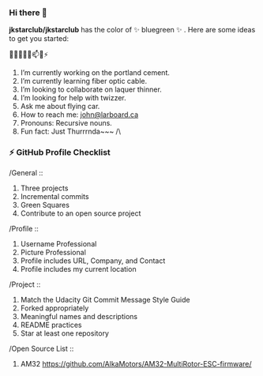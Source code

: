 ### Hi there 👋

**jkstarclub/jkstarclub** has the color of ✨ bluegreen ✨ .
Here are some ideas to get you started:

🔭🌱👯🤔💬📫😄⚡
1. I’m currently working on the portland cement.
2. I’m currently learning fiber optic cable.
3. I’m looking to collaborate on laquer thinner.
4. I’m looking for help with twizzer.
5. Ask me about flying car.
6. How to reach me: john@larboard.ca
7. Pronouns: Recursive nouns.
8. Fun fact: Just Thurrrnda~~~ /\

### ⚡ GitHub Profile Checklist

/General ::
1. Three projects
2. Incremental commits
3. Green Squares
4. Contribute to an open source project

/Profile ::
1. Username Professional
2. Picture Professional
3. Profile includes URL, Company, and Contact
4. Profile includes my current location

/Project ::
1. Match the Udacity Git Commit Message Style Guide
2. Forked appropriately
3. Meaningful names and descriptions
4. README practices
5. Star at least one repository

/Open Source List ::
1. AM32
https://github.com/AlkaMotors/AM32-MultiRotor-ESC-firmware/

